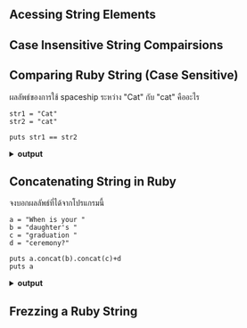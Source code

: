## Acessing String Elements


## Case Insensitive String Compairsions

## Comparing Ruby String (Case Sensitive)

ผลลัพธ์ของการใช้ spaceship ระหว่าง "Cat" กับ "cat" คืออะไร

```
str1 = "Cat"
str2 = "cat"

puts str1 == str2

```
<details close>
<summary><b>output</b></summary>
  <pre> -1
 </pre>
</details>


## Concatenating String in Ruby

จงบอกผลลัพธ์ที่ได้จากโปรแกรมนี้
```
a = "When is your " 
b = "daughter's "
c = "graduation "
d = "ceremony?"

puts a.concat(b).concat(c)+d
puts a

```
<details close>
<summary><b>output</b></summary>
<pre> 
 When is your daughter's graduation ceremony?
 When is your daughter's graduation 
</pre>
</details>

## Frezzing a Ruby String
